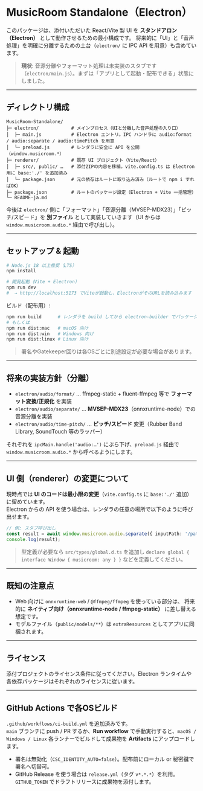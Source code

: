 
# MusicRoom Standalone（Electron）

このパッケージは、添付いただいた React/Vite 製 UI を **スタンドアロン（Electron）** として動作させるための最小構成です。
将来的に「UI」と「音声処理」を明確に分離するための土台（`electron/` に IPC API を用意）も含めています。

> **現状**: 音源分離やフォーマット処理は未実装のスタブです（`electron/main.js`）。まずは「アプリとして起動・配布できる」状態にしました。

---

## ディレクトリ構成

```
MusicRoom-Standalone/
├─ electron/            # メインプロセス（UIと分離した音声処理の入り口）
│  ├─ main.js           # Electron エントリ。IPC ハンドラに audio:format / audio:separate / audio:timePitch を用意
│  └─ preload.js        # レンダラに安全に API を公開（window.musicroom.*）
├─ renderer/            # 既存 UI プロジェクト（Vite/React）
│  ├─ src/, public/ …   # 添付ZIPの内容を移植。vite.config.ts は Electron 用に base:'./' を追加済み
│  └─ package.json      # 元の依存はルートに取り込み済み（ルートで npm i すればOK）
├─ package.json         # ルートのパッケージ設定（Electron + Vite 一括管理）
└─ README-ja.md
```

今後は `electron/` 側に「フォーマット」「音源分離（MVSEP-MDX23）」「ピッチ/スピード」を **別ファイル** として実装していきます（UI からは `window.musicroom.audio.*` 経由で呼び出し）。

---

## セットアップ & 起動

```bash
# Node.js 18 以上推奨（LTS）
npm install

# 開発起動（Vite + Electron）
npm run dev
#  → http://localhost:5173 でViteが起動し、ElectronがそのURLを読み込みます
```

ビルド（配布用）:

```bash
npm run build      # レンダラを build してから electron-builder でパッケージ化
# もしくは
npm run dist:mac   # macOS 向け
npm run dist:win   # Windows 向け
npm run dist:linux # Linux 向け
```

> 署名やGatekeeper回りは各OSごとに別途設定が必要な場合があります。

---

## 将来の実装方針（分離）

- `electron/audio/format/` … ffmpeg-static + fluent-ffmpeg 等で **フォーマット変換/正規化** を実装
- `electron/audio/separate/` … **MVSEP-MDX23**（onnxruntime-node）での音源分離を実装
- `electron/audio/time-pitch/` … **ピッチ/スピード** 変更（Rubber Band Library, SoundTouch 等のラッパー）

それぞれを `ipcMain.handle('audio:…')` にぶら下げ、`preload.js` 経由で `window.musicroom.audio.*` から呼べるようにします。

---

## UI 側（renderer）の変更について

現時点では **UI のコードは最小限の変更**（`vite.config.ts` に `base:'./'` 追加）に留めています。  
Electron からの API を使う場合は、レンダラの任意の場所で以下のように呼び出せます。

```ts
// 例: スタブ呼び出し
const result = await window.musicroom.audio.separate({ inputPath: '/path/to/file.wav' });
console.log(result);
```

> 型定義が必要なら `src/types/global.d.ts` を追加し `declare global { interface Window { musicroom: any } }` などを定義してください。

---

## 既知の注意点

- Web 向けに `onnxruntime-web` / `@ffmpeg/ffmpeg` を使っている部分は、
  将来的に **ネイティブ向け（onnxruntime-node / ffmpeg-static）** に差し替える想定です。
- モデルファイル（`public/models/**`）は `extraResources` としてアプリに同梱されます。

---

## ライセンス

添付プロジェクトのライセンス条件に従ってください。Electron ランタイムや各依存パッケージはそれぞれのライセンスに従います。


---

## GitHub Actions で各OSビルド

`.github/workflows/ci-build.yml` を追加済みです。  
`main` ブランチに push / PR するか、**Run workflow** で手動実行すると、`macOS / Windows / Linux` 各ランナーでビルドして成果物を **Artifacts** にアップロードします。

- 署名は無効化（`CSC_IDENTITY_AUTO=false`）。配布前にローカル or 秘密鍵で署名へ切替可。
- GitHub Release を使う場合は `release.yml`（タグ `v*.*.*`）を利用。`GITHUB_TOKEN` でドラフトリリースに成果物を添付します。

